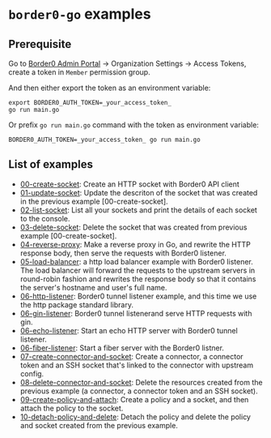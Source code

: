 # `border0-go` examples

## Prerequisite

Go to [Border0 Admin Portal](https://portal.border0.com) -> Organization Settings -> Access Tokens, create a token in `Member` permission group.

And then either export the token as an environment variable:

```shell
export BORDER0_AUTH_TOKEN=_your_access_token_
go run main.go
```

Or prefix `go run main.go` command with the token as environment variable:

```shell
BORDER0_AUTH_TOKEN=_your_access_token_ go run main.go
```

## List of examples

- [00-create-socket](./00-create-socket): Create an HTTP socket with Border0 API client
- [01-update-socket](./01-update-socket): Update the descriton of the socket that was created in the previous example [00-create-socket].
- [02-list-socket](./02-list-socket): List all your sockets and print the details of each socket to the console.
- [03-delete-socket](./03-delete-socket): Delete the socket that was created from previous example [00-create-socket].
- [04-reverse-proxy](./04-reverse-proxy): Make a reverse proxy in Go, and rewrite the HTTP response body, then serve the requests with Border0 listener.
- [05-load-balancer](./05-load-balancer): a http load balancer example with Border0 listener. The load balancer will forward the requests to the upstream servers in round-robin fashion and rewrites the response body so that it contains the server's hostname and user's full name.
- [06-http-listener](./06-http-listener): Border0 tunnel listener example, and this time we use the http package standard library.
- [06-gin-listener](./06-gin-listener): Border0 tunnel listenerand serve HTTP requests with gin.
- [06-echo-listener](./06-echo-listener): Start an echo HTTP server with Border0 tunnel listener.
- [06-fiber-listener](./06-fiber-listener): Start a fiber server with the Border0 listner.
- [07-create-connector-and-socket](./07-create-connector-and-socket): Create a connector, a connector token and an SSH socket that's linked to the connector with upstream config.
- [08-delete-connector-and-socket](./08-delete-connector-and-socket): Delete the resources created from the previous example (a connector, a connector token and an SSH socket).
- [09-create-policy-and-attach](./09-create-policy-and-attach): Create a policy and a socket, and then attach the policy to the socket.
- [10-detach-policy-and-delete](./10-detach-policy-and-delete): Detach the policy and delete the policy and socket created from the previous example.

